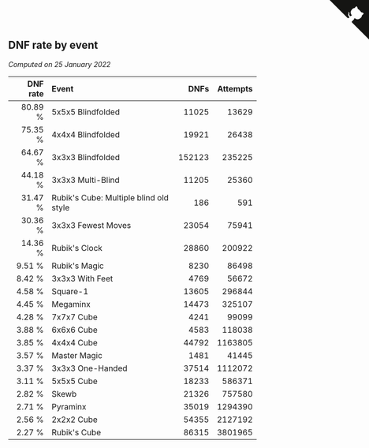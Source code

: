 ## DNF rate by event

*Computed on 25 January 2022*

| DNF rate | Event | DNFs | Attempts |
| ---: | :--- | ---: | ---: |
| 80.89 % | 5x5x5 Blindfolded | 11025 | 13629 |
| 75.35 % | 4x4x4 Blindfolded | 19921 | 26438 |
| 64.67 % | 3x3x3 Blindfolded | 152123 | 235225 |
| 44.18 % | 3x3x3 Multi-Blind | 11205 | 25360 |
| 31.47 % | Rubik's Cube: Multiple blind old style | 186 | 591 |
| 30.36 % | 3x3x3 Fewest Moves | 23054 | 75941 |
| 14.36 % | Rubik's Clock | 28860 | 200922 |
| 9.51 % | Rubik's Magic | 8230 | 86498 |
| 8.42 % | 3x3x3 With Feet | 4769 | 56672 |
| 4.58 % | Square-1 | 13605 | 296844 |
| 4.45 % | Megaminx | 14473 | 325107 |
| 4.28 % | 7x7x7 Cube | 4241 | 99099 |
| 3.88 % | 6x6x6 Cube | 4583 | 118038 |
| 3.85 % | 4x4x4 Cube | 44792 | 1163805 |
| 3.57 % | Master Magic | 1481 | 41445 |
| 3.37 % | 3x3x3 One-Handed | 37514 | 1112072 |
| 3.11 % | 5x5x5 Cube | 18233 | 586371 |
| 2.82 % | Skewb | 21326 | 757580 |
| 2.71 % | Pyraminx | 35019 | 1294390 |
| 2.56 % | 2x2x2 Cube | 54355 | 2127192 |
| 2.27 % | Rubik's Cube | 86315 | 3801965 |


<a href="https://github.com/jonatanklosko/wca_statistics" class="github-corner" aria-label="View source on Github"><svg width="80" height="80" viewBox="0 0 250 250" style="fill:#151513; color:#fff; position: absolute; top: 0; border: 0; right: 0;" aria-hidden="true"><path d="M0,0 L115,115 L130,115 L142,142 L250,250 L250,0 Z"></path><path d="M128.3,109.0 C113.8,99.7 119.0,89.6 119.0,89.6 C122.0,82.7 120.5,78.6 120.5,78.6 C119.2,72.0 123.4,76.3 123.4,76.3 C127.3,80.9 125.5,87.3 125.5,87.3 C122.9,97.6 130.6,101.9 134.4,103.2" fill="currentColor" style="transform-origin: 130px 106px;" class="octo-arm"></path><path d="M115.0,115.0 C114.9,115.1 118.7,116.5 119.8,115.4 L133.7,101.6 C136.9,99.2 139.9,98.4 142.2,98.6 C133.8,88.0 127.5,74.4 143.8,58.0 C148.5,53.4 154.0,51.2 159.7,51.0 C160.3,49.4 163.2,43.6 171.4,40.1 C171.4,40.1 176.1,42.5 178.8,56.2 C183.1,58.6 187.2,61.8 190.9,65.4 C194.5,69.0 197.7,73.2 200.1,77.6 C213.8,80.2 216.3,84.9 216.3,84.9 C212.7,93.1 206.9,96.0 205.4,96.6 C205.1,102.4 203.0,107.8 198.3,112.5 C181.9,128.9 168.3,122.5 157.7,114.1 C157.9,116.9 156.7,120.9 152.7,124.9 L141.0,136.5 C139.8,137.7 141.6,141.9 141.8,141.8 Z" fill="currentColor" class="octo-body"></path></svg></a><style>.github-corner:hover .octo-arm{animation:octocat-wave 560ms ease-in-out}@keyframes octocat-wave{0%,100%{transform:rotate(0)}20%,60%{transform:rotate(-25deg)}40%,80%{transform:rotate(10deg)}}@media (max-width:500px){.github-corner:hover .octo-arm{animation:none}.github-corner .octo-arm{animation:octocat-wave 560ms ease-in-out}}</style>
